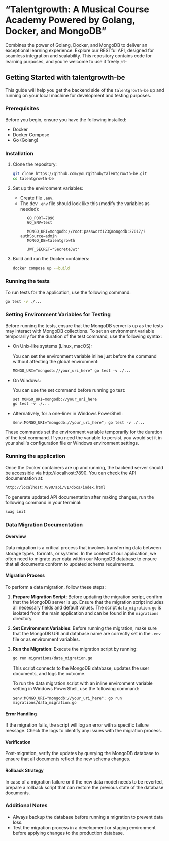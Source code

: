 # “Talentgrowth: A Musical Course Academy Powered by Golang, Docker, and MongoDB”

Combines the power of Golang, Docker, and MongoDB to deliver an exceptional learning experience. Explore our RESTful API, designed for seamless integration and scalability. This repository contains code for learning purposes, and you’re welcome to use it freely 🎶✨

## Getting Started with talentgrowth-be

This guide will help you get the backend side of the `talentgrowth-be` up and running on your local machine for development and testing purposes.

### Prerequisites

Before you begin, ensure you have the following installed:
- Docker
- Docker Compose
- Go (Golang)

### Installation

1. Clone the repository:
   ```bash
   git clone https://github.com/yourgithub/talentgrowth-be.git
   cd talentgrowth-be
   ```

2. Set up the environment variables:
   - Create file `.env`.
   - The dev `.env` file should look like this (modify the variables as needed):
     ```
        GO_PORT=7890
        GO_ENV=test

        MONGO_URI=mongodb://root:password123@mongodb:27017/?authSource=admin
        MONGO_DB=talentgrowth

        JWT_SECRET="SecreteJwt"
     ```

3. Build and run the Docker containers:
   ```bash
   docker compose up --build
   ```

### Running the tests

To run tests for the application, use the following command:
```bash
go test -v ./...
```

### Setting Environment Variables for Testing

Before running the tests, ensure that the MongoDB server is up as the tests may interact with MongoDB collections. To set an environment variable temporarily for the duration of the test command, use the following syntax:

   - On Unix-like systems (Linux, macOS):

      You can set the environment variable inline just before the command without affecting the global environment:
      ```
      MONGO_URI="mongodb://your_uri_here" go test -v ./...
      ```

   - On Windows:

      You can use the set command before running go test:
      ```
      set MONGO_URI=mongodb://your_uri_here
      go test -v ./...
      ```

   - Alternatively, for a one-liner in Windows PowerShell:
      ```
      $env:MONGO_URI="mongodb://your_uri_here"; go test -v ./...
      ```

These commands set the environment variable temporarily for the duration of the test command. If you need the variable to persist, you would set it in your shell's configuration file or Windows environment settings.


### Running the application

Once the Docker containers are up and running, the backend server should be accessible via http://localhost:7890. You can check the API documentation at:
``` 
http://localhost:7890/api/v1/docs/index.html 
```

To generate updated API documentation after making changes, run the following command in your terminal:
```
swag init
```

### Data Migration Documentation

#### Overview
Data migration is a critical process that involves transferring data between storage types, formats, or systems. In the context of our application, we often need to migrate user data within our MongoDB database to ensure that all documents conform to updated schema requirements.

#### Migration Process
To perform a data migration, follow these steps:

1. **Prepare Migration Script**: Before updating the migration script, confirm that the MongoDB server is up. Ensure that the migration script includes all necessary fields and default values. The script `data_migration.go` is isolated from the main application and can be found in the `migrations` directory.

2. **Set Environment Variables**: Before running the migration, make sure that the MongoDB URI and database name are correctly set in the `.env` file or as environment variables.

3. **Run the Migration**: Execute the migration script by running:
   ```bash
   go run migrations/data_migration.go
   ```
   This script connects to the MongoDB database, updates the user documents, and logs the outcome.

   To run the data migration script with an inline environment variable setting in Windows PowerShell, use the following command:
   ```
   $env:MONGO_URI="mongodb://your_uri_here"; go run migrations/data_migration.go
   ```

#### Error Handling
If the migration fails, the script will log an error with a specific failure message. Check the logs to identify any issues with the migration process.

#### Verification
Post-migration, verify the updates by querying the MongoDB database to ensure that all documents reflect the new schema changes.

#### Rollback Strategy
In case of a migration failure or if the new data model needs to be reverted, prepare a rollback script that can restore the previous state of the database documents.

### Additional Notes
- Always backup the database before running a migration to prevent data loss.
- Test the migration process in a development or staging environment before applying changes to the production database.

